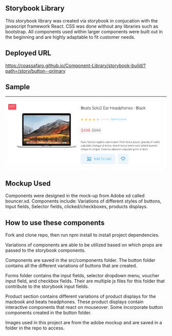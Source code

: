 ## Storybook Library
This storybook library was created via storybook in conjucation with the javascript framework React. CSS was done without any libraries such as bootstrap. All components used within larger components were built out in the beginning and are highly adaptable to fit customer needs.

## Deployed URL
https://cpassafaro.github.io/Component-Library/storybook-build/?path=/story/button--primary

## Sample
***
![Home Page](src/components/Images/sample.png)


## Mockup Used

Components were designed in the mock-up from Adobe xd called bouncer.xd. Components include: Variations of different styles of buttons, Input fields, Selector fields, clicked/checkboxes, products displays.


## How to use these components
Fork and clone repo, then run npm install to install project dependencies.

Variations of components are able to be utilized based on which props are passed to the storybook components. 

Components are saved in the src/components folder. The button folder contains all the different variations of buttons that are created. 

Forms folder contains the input fields, selector dropdown menu, voucher input field, and checkbox fields. Their are multiple js files for this folder that contribute to the storybook input fields.

Product section contains different variations of product displays for the macbook and beats headphones. These product displays contain interactive components that react on mouseover. Some incorporate button components created in the button folder. 

Images used in this project are from the adobe mockup and are saved in a folder in the repo to access.